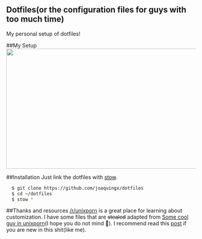 ## Dotfiles(or the configuration files for guys with too much time)
My personal setup of dotfiles!

##My Setup
<img src="https://s23.postimg.org/au5sceukb/2016_12_19_115633_852x431_scrot.png" width="600" height="320">

##Installation
Just link the dotfiles with [stow](https://www.gnu.org/software/stow/).
```sh
  $ git clone https://github.com/joaquingx/dotfiles
  $ cd ~/dotfiles
  $ stow *
```

##Thanks and resources
[/r/unixporn](https://www.reddit.com/r/unixporn/) is a great place for learning about customization. I have some files that are
<s>stealed</s> adapted from [Some cool guy in unixporn](https://github.com/Unathi-Skosana)(I hope you do not mind :see_no_evil:).
I recommend read this [post](http://zachholman.com/2010/08/dotfiles-are-meant-to-be-forked/) if you are new in this shit(like me).
